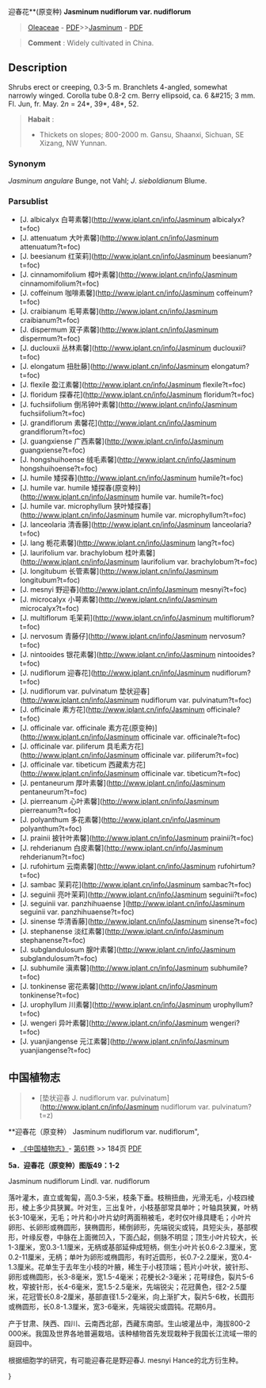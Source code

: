 迎春花**(原变种) **Jasminum nudiflorum var. nudiflorum**

> [Oleaceae](http://www.iplant.cn/info/Oleaceae?t=foc) - [PDF](http://www.iplant.cn/foc/pdf/Oleaceae.pdf)>>[Jasminum](http://www.iplant.cn/info/Jasminum?t=foc) - [PDF](http://www.iplant.cn/foc/pdf/Jasminum.pdf)

> **Comment** : 
> Widely cultivated in China.

## Description

Shrubs erect or creeping, 0.3-5 m. Branchlets 4-angled, somewhat narrowly winged. Corolla tube 0.8-2 cm. Berry ellipsoid, ca. 6 &amp;#215; 3 mm. Fl. Jun, fr. May. 2*n* = 24*, 39*, 48*, 52.

> **Habait** : 
>* Thickets on slopes; 800-2000 m. Gansu, Shaanxi, Sichuan, SE Xizang, NW Yunnan.

### Synonym
*Jasminum angulare* Bunge, not Vahl; *J*. *sieboldianum* Blume.

### Parsublist

* [J.  albicalyx  白萼素馨](http://www.iplant.cn/info/Jasminum albicalyx?t=foc)
* [J.  attenuatum  大叶素馨](http://www.iplant.cn/info/Jasminum attenuatum?t=foc)
* [J.  beesianum  红茉莉](http://www.iplant.cn/info/Jasminum beesianum?t=foc)
* [J.  cinnamomifolium  樟叶素馨](http://www.iplant.cn/info/Jasminum cinnamomifolium?t=foc)
* [J.  coffeinum  咖啡素馨](http://www.iplant.cn/info/Jasminum coffeinum?t=foc)
* [J.  craibianum  毛萼素馨](http://www.iplant.cn/info/Jasminum craibianum?t=foc)
* [J.  dispermum  双子素馨](http://www.iplant.cn/info/Jasminum dispermum?t=foc)
* [J.  duclouxii  丛林素馨](http://www.iplant.cn/info/Jasminum duclouxii?t=foc)
* [J.  elongatum  扭肚藤](http://www.iplant.cn/info/Jasminum elongatum?t=foc)
* [J.  flexile  盈江素馨](http://www.iplant.cn/info/Jasminum flexile?t=foc)
* [J.  floridum  探春花](http://www.iplant.cn/info/Jasminum floridum?t=foc)
* [J.  fuchsiifolium  倒吊钟叶素馨](http://www.iplant.cn/info/Jasminum fuchsiifolium?t=foc)
* [J.  grandiflorum  素馨花](http://www.iplant.cn/info/Jasminum grandiflorum?t=foc)
* [J.  guangxiense  广西素馨](http://www.iplant.cn/info/Jasminum guangxiense?t=foc)
* [J.  hongshuihoense  绒毛素馨](http://www.iplant.cn/info/Jasminum hongshuihoense?t=foc)
* [J.  humile  矮探春](http://www.iplant.cn/info/Jasminum humile?t=foc)
* [J.  humile var. humile  矮探春(原变种)](http://www.iplant.cn/info/Jasminum humile var. humile?t=foc)
* [J.  humile var. microphyllum  狭叶矮探春](http://www.iplant.cn/info/Jasminum humile var. microphyllum?t=foc)
* [J.  lanceolaria  清香藤](http://www.iplant.cn/info/Jasminum lanceolaria?t=foc)
* [J.  lang  栀花素馨](http://www.iplant.cn/info/Jasminum lang?t=foc)
* [J.  laurifolium var. brachylobum  桂叶素馨](http://www.iplant.cn/info/Jasminum laurifolium var. brachylobum?t=foc)
* [J.  longitubum  长管素馨](http://www.iplant.cn/info/Jasminum longitubum?t=foc)
* [J.  mesnyi  野迎春](http://www.iplant.cn/info/Jasminum mesnyi?t=foc)
* [J.  microcalyx  小萼素馨](http://www.iplant.cn/info/Jasminum microcalyx?t=foc)
* [J.  multiflorum  毛茉莉](http://www.iplant.cn/info/Jasminum multiflorum?t=foc)
* [J.  nervosum  青藤仔](http://www.iplant.cn/info/Jasminum nervosum?t=foc)
* [J.  nintooides  银花素馨](http://www.iplant.cn/info/Jasminum nintooides?t=foc)
* [J.  nudiflorum  迎春花](http://www.iplant.cn/info/Jasminum nudiflorum?t=foc)
* [J.  nudiflorum var. pulvinatum  垫状迎春](http://www.iplant.cn/info/Jasminum nudiflorum var. pulvinatum?t=foc)
* [J.  officinale  素方花](http://www.iplant.cn/info/Jasminum officinale?t=foc)
* [J.  officinale var. officinale  素方花(原变种)](http://www.iplant.cn/info/Jasminum officinale var. officinale?t=foc)
* [J.  officinale var. piliferum  具毛素方花](http://www.iplant.cn/info/Jasminum officinale var. piliferum?t=foc)
* [J.  officinale var. tibeticum  西藏素方花](http://www.iplant.cn/info/Jasminum officinale var. tibeticum?t=foc)
* [J.  pentaneurum  厚叶素馨](http://www.iplant.cn/info/Jasminum pentaneurum?t=foc)
* [J.  pierreanum  心叶素馨](http://www.iplant.cn/info/Jasminum pierreanum?t=foc)
* [J.  polyanthum  多花素馨](http://www.iplant.cn/info/Jasminum polyanthum?t=foc)
* [J.  prainii  披针叶素馨](http://www.iplant.cn/info/Jasminum prainii?t=foc)
* [J.  rehderianum  白皮素馨](http://www.iplant.cn/info/Jasminum rehderianum?t=foc)
* [J.  rufohirtum  云南素馨](http://www.iplant.cn/info/Jasminum rufohirtum?t=foc)
* [J.  sambac  茉莉花](http://www.iplant.cn/info/Jasminum sambac?t=foc)
* [J.  seguinii  亮叶茉莉](http://www.iplant.cn/info/Jasminum seguinii?t=foc)
* [J.  seguinii var. panzhihuaense  ](http://www.iplant.cn/info/Jasminum seguinii var. panzhihuaense?t=foc)
* [J.  sinense  华清香藤](http://www.iplant.cn/info/Jasminum sinense?t=foc)
* [J.  stephanense  淡红素馨](http://www.iplant.cn/info/Jasminum stephanense?t=foc)
* [J.  subglandulosum  腺叶素馨](http://www.iplant.cn/info/Jasminum subglandulosum?t=foc)
* [J.  subhumile  滇素馨](http://www.iplant.cn/info/Jasminum subhumile?t=foc)
* [J.  tonkinense  密花素馨](http://www.iplant.cn/info/Jasminum tonkinense?t=foc)
* [J.  urophyllum  川素馨](http://www.iplant.cn/info/Jasminum urophyllum?t=foc)
* [J.  wengeri  异叶素馨](http://www.iplant.cn/info/Jasminum wengeri?t=foc)
* [J.  yuanjiangense  元江素馨](http://www.iplant.cn/info/Jasminum yuanjiangense?t=foc)

## 中国植物志

> * [垫状迎春  J.  nudiflorum var. pulvinatum](http://www.iplant.cn/info/Jasminum nudiflorum var. pulvinatum?t=z)

**迎春花（原变种） Jasminum nudiflorum var. nudiflorum",

* [《中国植物志》](http://www.iplant.cn/frps)- [第61卷](http://www.iplant.cn/frps/vol/61) >> 184页 [PDF](http://www.iplant.cn/frps/pdf/61/184.PDF)

**5a．迎春花（原变种）图版49：1-2**

Jasminum nudiflorum Lindl. var. nudiflorum

落叶灌木，直立或匍匐，高0.3-5米，枝条下垂。枝稍扭曲，光滑无毛，小枝四棱形，棱上多少具狭翼。叶对生，三出复叶，小枝基部常具单叶；叶轴具狭翼，叶柄长3-10毫米，无毛；叶片和小叶片幼时两面稍被毛，老时仅叶缘具睫毛；小叶片卵形、长卵形或椭圆形，狭椭圆形，稀倒卵形，先端锐尖或钝，具短尖头，基部楔形，叶缘反卷，中脉在上面微凹入，下面凸起，侧脉不明显；顶生小叶片较大，长1-3厘米，宽0.3-1.1厘米，无柄或基部延伸成短柄，侧生小叶片长0.6-2.3厘米，宽0.2-11厘米，无柄；单叶为卵形或椭圆形，有时近圆形，长0.7-2.2厘米，宽0.4-1.3厘米。花单生于去年生小枝的叶腋，稀生于小枝顶端；苞片小叶状，披针形、卵形或椭圆形，长3-8毫米，宽1.5-4毫米；花梗长2-3毫米；花萼绿色，裂片5-6枚，窄披针形，长4-6毫米，宽1.5-2.5毫米，先端锐尖；花冠黄色，径2-2.5厘米，花冠管长0.8-2厘米，基部直径1.5-2毫米，向上渐扩大，裂片5-6枚，长圆形或椭圆形，长0.8-1.3厘米，宽3-6毫米，先端锐尖或圆钝。花期6月。

产于甘肃、陕西、四川、云南西北部，西藏东南部。生山坡灌丛中，海拔800-2 000米。我国及世界各地普遍栽培。该种植物首先发现栽种于我国长江流域一带的庭园中。

根据细胞学的研究，有可能迎春花是野迎春J. mesnyi Hance的北方衍生种。

}